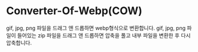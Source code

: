 # Converter-Of-Webp(COW)

gif, jpg, png 파일을 드래그 앤 드롭하면 webp형식으로 변환합니다.
gif, jpg, png 파일이 들어있는 zip 파일을 드래그 앤 드롭하면 압축을 풀고 내부 파일을 변환한 후 다시 압축합니다.
